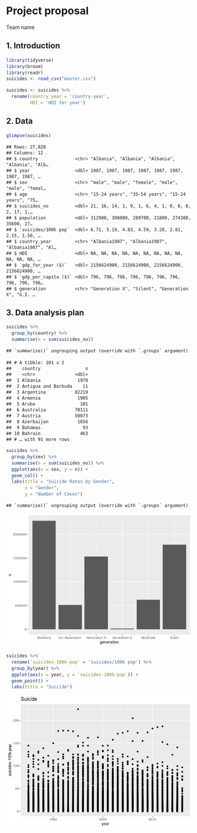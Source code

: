 Project proposal
================
Team name

## 1\. Introduction

``` r
library(tidyverse)
library(broom)
library(readr)
suicides <- read_csv("master.csv")
```

``` r
suicides <- suicides %>% 
  rename(country_year = 'country-year',
         HDI = 'HDI for year')
```

## 2\. Data

``` r
glimpse(suicides)
```

    ## Rows: 27,820
    ## Columns: 12
    ## $ country              <chr> "Albania", "Albania", "Albania", "Albania", "Alb…
    ## $ year                 <dbl> 1987, 1987, 1987, 1987, 1987, 1987, 1987, 1987, …
    ## $ sex                  <chr> "male", "male", "female", "male", "male", "femal…
    ## $ age                  <chr> "15-24 years", "35-54 years", "15-24 years", "75…
    ## $ suicides_no          <dbl> 21, 16, 14, 1, 9, 1, 6, 4, 1, 0, 0, 0, 2, 17, 1,…
    ## $ population           <dbl> 312900, 308000, 289700, 21800, 274300, 35600, 27…
    ## $ `suicides/100k pop`  <dbl> 6.71, 5.19, 4.83, 4.59, 3.28, 2.81, 2.15, 1.56, …
    ## $ country_year         <chr> "Albania1987", "Albania1987", "Albania1987", "Al…
    ## $ HDI                  <dbl> NA, NA, NA, NA, NA, NA, NA, NA, NA, NA, NA, NA, …
    ## $ `gdp_for_year ($)`   <dbl> 2156624900, 2156624900, 2156624900, 2156624900, …
    ## $ `gdp_per_capita ($)` <dbl> 796, 796, 796, 796, 796, 796, 796, 796, 796, 796…
    ## $ generation           <chr> "Generation X", "Silent", "Generation X", "G.I. …

## 3\. Data analysis plan

``` r
suicides %>% 
  group_by(country) %>% 
  summarise(n = sum(suicides_no))
```

    ## `summarise()` ungrouping output (override with `.groups` argument)

    ## # A tibble: 101 x 2
    ##    country                 n
    ##    <chr>               <dbl>
    ##  1 Albania              1970
    ##  2 Antigua and Barbuda    11
    ##  3 Argentina           82219
    ##  4 Armenia              1905
    ##  5 Aruba                 101
    ##  6 Australia           70111
    ##  7 Austria             50073
    ##  8 Azerbaijan           1656
    ##  9 Bahamas                93
    ## 10 Bahrain               463
    ## # … with 91 more rows

``` r
suicides %>% 
  group_by(sex) %>% 
  summarise(n = sum(suicides_no)) %>% 
  ggplot(aes(x = sex, y = n)) + 
  geom_col() +
  labs(title = "Suicide Rates by Gender",
       x = "Gender",
       y = "Number of Cases")
```

    ## `summarise()` ungrouping output (override with `.groups` argument)

![](proposal_files/figure-gfm/unnamed-chunk-3-1.png)<!-- -->

``` r
suicides %>%
  rename(`suicides-100k-pop` = 'suicides/100k pop') %>%
  group_by(year) %>%
  ggplot(aes(x = year, y = `suicides-100k-pop`)) +
  geom_point() +
  labs(title = "Suicide")
```

![](proposal_files/figure-gfm/unnamed-chunk-4-1.png)<!-- -->
